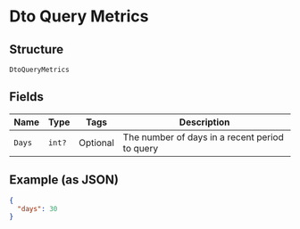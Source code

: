 
# Dto Query Metrics

## Structure

`DtoQueryMetrics`

## Fields

| Name | Type | Tags | Description |
|  --- | --- | --- | --- |
| `Days` | `int?` | Optional | The number of days in a recent period to query |

## Example (as JSON)

```json
{
  "days": 30
}
```

